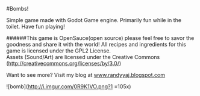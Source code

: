 #Bombs!

Simple game made with Godot Game engine. Primarily fun while in the toilet.
Have fun playing!

######This game is OpenSauce(open source) please feel free to savor the goodness and share it with the world! All recipes and ingredients for this game is licensed under the GPL2 License. <br> Assets (Sound/Art) are licensed under the Creative Commons (http://creativecommons.org/licenses/by/3.0/)

Want to see more?
Visit my blog at www.randyyaj.blogspot.com

![bomb](http://i.imgur.com/0R9K1VO.png?1 =105x)
